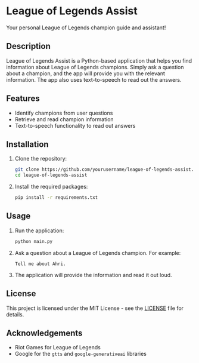 # League of Legends Assist

Your personal League of Legends champion guide and assistant!

## Description

League of Legends Assist is a Python-based application that helps you find information about League of Legends champions. Simply ask a question about a champion, and the app will provide you with the relevant information. The app also uses text-to-speech to read out the answers.

## Features

- Identify champions from user questions
- Retrieve and read champion information
- Text-to-speech functionality to read out answers


## Installation

1. Clone the repository:
    ```sh
    git clone https://github.com/yourusername/league-of-legends-assist.git
    cd league-of-legends-assist
    ```

2. Install the required packages:
    ```sh
    pip install -r requirements.txt
    ```

## Usage

1. Run the application:
    ```sh
    python main.py
    ```

2. Ask a question about a League of Legends champion. For example:
    ```
    Tell me about Ahri.
    ```

3. The application will provide the information and read it out loud.

## License

This project is licensed under the MIT License - see the [LICENSE](LICENSE) file for details.

## Acknowledgements

- Riot Games for League of Legends
- Google for the `gtts` and `google-generativeai` libraries